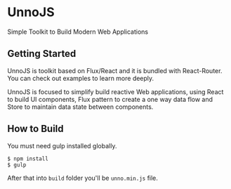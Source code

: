 UnnoJS
======

Simple Toolkit to Build Modern Web Applications

## Getting Started

UnnoJS is toolkit based on Flux/React and it is bundled with React-Router. You can check out examples to learn more deeply.

UnnoJS is focused to simplify build reactive Web applications, using React to build UI components, Flux pattern to create a one way data flow and Store to maintain data state between components.

## How to Build

You must need gulp installed globally.

    $ npm install
    $ gulp

After that into `build` folder you'll be `unno.min.js` file.
